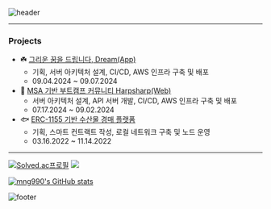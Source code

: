 ![header](https://capsule-render.vercel.app/api?type=waving&color=ffd20a&height=100&section=header&text=mango&fontColor=f5f5f2&fontSize=90)

----
### Projects
- ☘️ [그리운 꿈을 드립니다, Dream(App)](https://github.com/KakaoTech-Hackathon-Dream)
  - 기획, 서버 아키텍처 설계, CI/CD, AWS 인프라 구축 및 배포
  - 09.04.2024 ~ 09.07.2024
- 🦭 [MSA 기반 부트캠프 커뮤니티 Harpsharp(Web)](https://github.com/2024KBC10/HarpSharp_SERVER)
  - 서버 아키텍처 설계, API 서버 개발, CI/CD, AWS 인프라 구축 및 배포
  - 07.17.2024 ~ 09.02.2024
- 🐟 [ERC-1155 기반 수산물 경매 플랫폼](https://github.com/mng990/ethereum_FisheriesMarket)
  - 기획, 스마트 컨트랙트 작성, 로컬 네트워크 구축 및 노드 운영
  - 03.16.2022 ~ 11.14.2022

----
[![Solved.ac프로필](http://mazassumnida.wtf/api/v2/generate_badge?boj=mng051)](https://solved.ac/mng051)
<img src="http://mazandi.herokuapp.com/api?handle=mng051&theme=warm"/>

[![mng990's GitHub stats](https://github-readme-stats.vercel.app/api?username=mng990)](https://github.com/mng990/github-readme-stats)

![footer](https://capsule-render.vercel.app/api?type=waving&color=ffd20a&height=100&section=footer)



